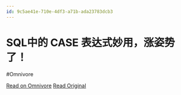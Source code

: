 ```yaml
---
id: 9c5ae41e-710e-4df3-a71b-ada23783dcb3
---
```


# SQL中的 CASE 表达式妙用，涨姿势了！
#Omnivore

[Read on Omnivore](https://omnivore.app/me/sql-case-18cf1312e68)
[Read Original](https://mp.weixin.qq.com/s/vEO8HdsJRR7MioM7CFknYQ)

